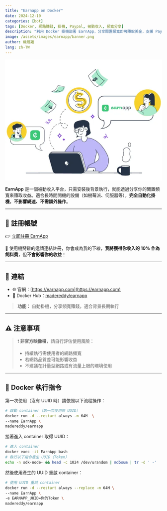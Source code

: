 ```yaml
---
title: "Earnapp on Docker"
date: 2024-12-10
categories: [bot]
tags: [Docker, 網路賺錢, 掛機, Paypal, 被動收入, 頻寬分享]
description: "利用 Docker 掛機部署 EarnApp，分享閒置頻寬即可賺取美金，支援 Paypal 出金，輕鬆打造被動收入來源。"
image: /assets/images/earnapp/banner.png
author: 機掰雞
lang: zh-TW
---
```


![EarnApp 封面圖](/assets/images/earnapp/banner.png)

**EarnApp** 是一個被動收入平台，只需安裝後背景執行，就能透過分享你的閒置頻寬來賺取收益。適合長時間開機的設備（如樹莓派、伺服器等），**完全自動化掛機**，**不影響網速、不需額外操作**。

---

## 📝 註冊帳號

👉 [立即註冊 EarnApp](https://earnapp.com/i/eTgpCCsj)

🎉 使用機掰雞的邀請連結註冊，你會成為我的下線，**我將獲得你收入的 10% 作為飼料費**，但**不會影響你的收益**！

---

## 🔗 連結

- 🌐 官網：[https://earnapp.com](https://earnapp.com)
- 🐳 Docker Hub：[madereddy/earnapp](https://hub.docker.com/r/madereddy/earnapp)
> **功能：** 自動掛機，分享頻寬賺錢，適合背景長期執行

---

## ⚠️ 注意事項

> ❗ **非官方映像檔**，請自行評估使用風險：
> - 持續執行需使用者的網路頻寬
> - 若網路品質差可能影響收益
> - 不建議在計量型網路或有流量上限的環境使用

---

## 🐳 Docker 執行指令

第一次使用（沒有 UUID 時）請依照以下流程操作：

```bash
# 啟動 container（第一次使用無 UUID）
docker run -d --restart always -m 64M  \
--name EarnApp \
madereddy/earnapp
```
接著進入 container 取得 UUID：
```bash
# 進入 container
docker exec -it EarnApp bash
# 執行以下指令產生 UUID（Token）
echo -n sdk-node- && head -c 1024 /dev/urandom | md5sum | tr -d ' -'
```
然後使用產生的 UUID 重啟 container：
```bash
# 使用 UUID 重啟 container
docker run -d --restart always --replace -m 64M \
--name EarnApp \
-e EARNAPP_UUID=你的Token \
madereddy/earnapp
```
